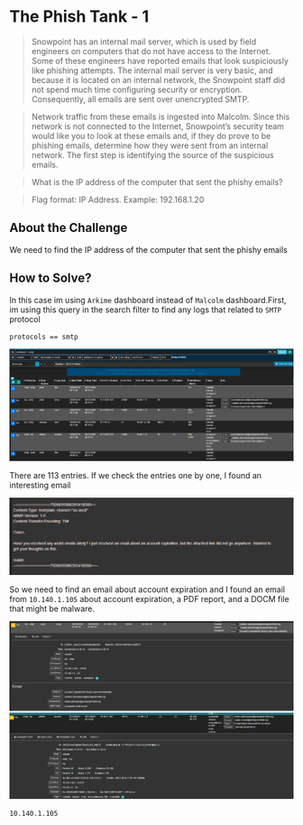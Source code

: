 # The Phish Tank - 1
> Snowpoint has an internal mail server, which is used by field engineers on computers that do not have access to the Internet. Some of these engineers have reported emails that look suspiciously like phishing attempts. The internal mail server is very basic, and because it is located on an internal network, the Snowpoint staff did not spend much time configuring security or encryption. Consequently, all emails are sent over unencrypted SMTP.

> Network traffic from these emails is ingested into Malcolm. Since this network is not connected to the Internet, Snowpoint’s security team would like you to look at these emails and, if they do prove to be phishing emails, determine how they were sent from an internal network. The first step is identifying the source of the suspicious emails.

> What is the IP address of the computer that sent the phishy emails?

> Flag format: IP Address. Example: 192.168.1.20

## About the Challenge
We need to find the IP address of the computer that sent the phishy emails

## How to Solve?
In this case im using `Arkime` dashboard instead of `Malcolm` dashboard.First, im using this query in the search filter to find any logs that related to `SMTP` protocol

```
protocols == smtp
```

![smtp](images/smtp.png)

There are 113 entries. If we check the entries one by one, I found an interesting email

![weird](images/weird.png)

So we need to find an email about account expiration and I found an email from `10.140.1.105` about account expiration, a PDF report, and a DOCM file that might be malware.

![flag](images/flag.png)
![flag_2](images/flag_2.png)

```
10.140.1.105
```